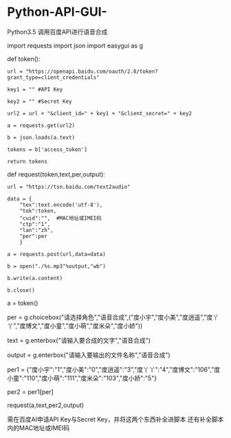 # Python-API-GUI-
Python3.5 调用百度API进行语音合成


import requests
import json
import easygui as g

def token():

	url = "https://openapi.baidu.com/oauth/2.0/token?grant_type=client_credentials"

	key1 = "" #API Key

	key2 = "" #Secret Key

	url2 = url + "&client_id=" + key1 + "&client_secret=" + key2

	a = requests.get(url2)

	b = json.loads(a.text)

	tokens = b['access_token']

	return tokens

def request(token,text,per,output):

	url = "https://tsn.baidu.com/text2audio"

	data = {
		"tex":text.encode('utf-8'),
		"tok":token,
		"cuid":"",  #MAC地址或IMEI码
		"ctp":"1",
		"lan":"zh",
		"per":per
		}

	a = requests.post(url,data=data)

	b = open("./%s.mp3"%output,"wb")

	b.write(a.content)

	b.close()


a = token()

per = g.choicebox("请选择角色","语音合成",("度小宇","度小美","度逍遥","度丫丫","度博文","度小童","度小萌","度米朵","度小娇"))

text = g.enterbox("请输入要合成的文字","语音合成")

output = g.enterbox("请输入要输出的文件名称","语音合成")

per1 = {"度小宇":"1","度小美":"0","度逍遥":"3","度丫丫":"4","度博文":"106","度小童":"110","度小萌":"111","度米朵":"103","度小娇":"5"}

per2 = per1[per]

request(a,text,per2,output)




需在百度AI申请API Key与Secret Key，并将这两个东西补全进脚本
还有补全脚本内的MAC地址或IMEI码

